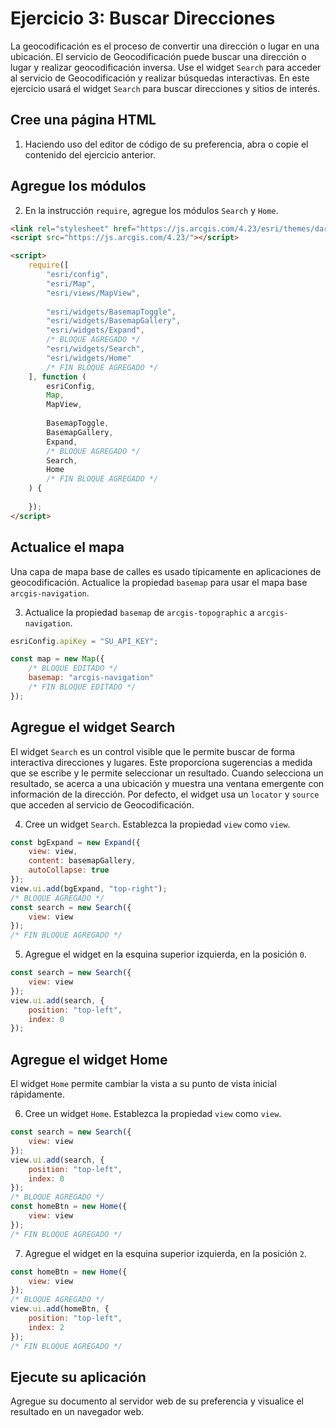 # Ejercicio 3: Buscar Direcciones
La geocodificación es el proceso de convertir una dirección o lugar en una ubicación. El servicio de Geocodificación puede buscar una dirección o lugar y realizar geocodificación inversa. Use el widget `Search` para acceder al servicio de Geocodificación y realizar búsquedas interactivas.
En este ejercicio usará el widget `Search` para buscar direcciones y sitios de interés.
## Cree una página HTML
1. Haciendo uso del editor de código de su preferencia, abra o copie el contenido del ejercicio anterior.
## Agregue los módulos
2. En la instrucción `require`, agregue los módulos `Search` y `Home`.
```html
<link rel="stylesheet" href="https://js.arcgis.com/4.23/esri/themes/dark/main.css">
<script src="https://js.arcgis.com/4.23/"></script>

<script>
    require([
        "esri/config",
        "esri/Map",
        "esri/views/MapView",
        
        "esri/widgets/BasemapToggle",
        "esri/widgets/BasemapGallery",
        "esri/widgets/Expand",
        /* BLOQUE AGREGADO */
        "esri/widgets/Search",
        "esri/widgets/Home"
        /* FIN BLOQUE AGREGADO */
    ], function (
        esriConfig,
        Map,
        MapView,
        
        BasemapToggle, 
        BasemapGallery,
        Expand,
        /* BLOQUE AGREGADO */
        Search,
        Home
        /* FIN BLOQUE AGREGADO */
    ) {
        
    });
</script>
```
## Actualice el mapa
Una capa de mapa base de calles es usado típicamente en aplicaciones de geocodificación. Actualice la propiedad `basemap` para usar el mapa base `arcgis-navigation`.

3. Actualice la propiedad `basemap` de `arcgis-topographic` a `arcgis-navigation`.
```javascript
esriConfig.apiKey = "SU_API_KEY";

const map = new Map({
    /* BLOQUE EDITADO */
    basemap: "arcgis-navigation"
    /* FIN BLOQUE EDITADO */ 
});
```
## Agregue el widget Search
El widget `Search` es un control visible que le permite buscar de forma interactiva direcciones y lugares. Este proporciona sugerencias a medida que se escribe y le permite seleccionar un resultado. Cuando selecciona un resultado, se acerca a una ubicación y muestra una ventana emergente con información de la dirección. Por defecto, el widget usa un `locator` y `source` que acceden al servicio de Geocodificación. 

4. Cree un widget `Search`. Establezca la propiedad `view` como `view`.
```javascript
const bgExpand = new Expand({
    view: view,
    content: basemapGallery,
    autoCollapse: true
});
view.ui.add(bgExpand, "top-right");
/* BLOQUE AGREGADO */
const search = new Search({
    view: view
});
/* FIN BLOQUE AGREGADO */
```
5. Agregue  el widget en la esquina superior izquierda, en la posición `0`.
```javascript
const search = new Search({
    view: view
});
view.ui.add(search, {
    position: "top-left",
    index: 0
});
```
## Agregue el widget Home
El widget `Home` permite cambiar la vista a su punto de vista inicial rápidamente.

6. Cree un widget `Home`. Establezca la propiedad `view` como `view`.
```javascript
const search = new Search({
    view: view
});
view.ui.add(search, {
    position: "top-left",
    index: 0
});
/* BLOQUE AGREGADO */
const homeBtn = new Home({
    view: view
});
/* FIN BLOQUE AGREGADO */
```
7. Agregue  el widget en la esquina superior izquierda, en la posición `2`.
```javascript
const homeBtn = new Home({
    view: view
});
/* BLOQUE AGREGADO */
view.ui.add(homeBtn, {
    position: "top-left",
    index: 2
});
/* FIN BLOQUE AGREGADO */
```
## Ejecute su aplicación
Agregue su documento al servidor web de su preferencia y visualice el resultado en un navegador web.
